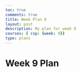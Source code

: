 ```yaml
---
toc: true
comments: true
title: Week Plan 9
layout: post
description: My plan for week 9
courses: { csp: {week: 9}}
type: plans
---
```


# Week 9 Plan

